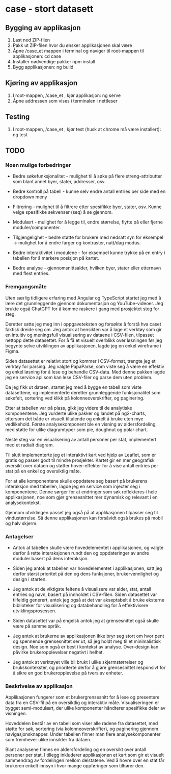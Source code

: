# case - stort datasett

## Bygging av applikasjon
1. Last ned ZIP-filen
2. Pakk ut ZIP-filen hvor du ønsker applikasjonen skal være
3. Åpne /case_et mappen i terminal og naviger til root-mappen til applikasjonen:
    cd case
4. Installer nødvendige pakker
    npm install
5. Bygg applikasjonen:
    ng build

## Kjøring av applikasjon
1. I root-mappen, /case_et , kjør applikasjon:
    ng serve
2. Åpne addressen som vises i terminalen i nettleser

## Testing
1. I root-mappen, /case_et , kjør test (husk at chrome må være installert):
    ng test

## TODO

### Noen mulige forbedringer
* Bedre søkefunksjonalitet - mulighet til å søke på flere streng-attributter som blant annet byer, stater, addresser, osv.

* Bedre kontroll på tabell - kunne selv endre antall entries per side med en dropdown meny

* Filtrering - mulighet til å filtrere etter spesifikke byer, stater, osv. Kunne velge spesifikke sekvenser (seq) å se gjennom.

* Modulært - mulighet for å legge til, endre størrelse, flytte på eller fjerne moduler/componenter.

* Tilgjengelighet - bedre støtte for brukere med nedsatt syn for eksempel -> mulighet for å endre farger og kontraster, natt/dag modus.

* Bedre interaktivitet i modulene - for eksempel kunne trykke på en entry i tabellen for å markere posisjon på kartet.

* Bedre analyse - gjennomsnittsalder, hvilken byer, stater eller etternavn med flest entries.

### Fremgangsmåte

Uten særlig tidligere erfaring med Angular og TypeScript startet jeg med å lære det grunnleggende gjennom dokumentasjon og YouTube-videoer. Jeg brukte også ChatGPT for å komme raskere i gang med prosjektet steg for steg.

Deretter satte jeg meg inn i oppgaveteksten og forsøkte å forstå hva caset faktisk dreide seg om. Jeg antok at hensikten var å lage et verktøy som gir en intuitiv og meningsfull visualisering av dataene i CSV-filen, tilpasset nettopp dette datasettet. For å få et visuelt overblikk over løsningen før jeg begynte selve utviklingen av applikasjonen, lagde jeg en enkel wireframe i Figma.

Siden datasettet er relativt stort og kommer i CSV-format, trengte jeg et verktøy for parsing. Jeg valgte PapaParse, som viste seg å være en effektiv og enkel løsning for å lese og behandle CSV-data. Med denne pakken lagde jeg en service api som kan lese CSV-filer og parse dem uten problem.

Da jeg fikk ut dataen, startet jeg med å bygge en tabell som viste datasettene, og implementerte deretter grunnleggende funksjonalitet som søkefelt, sortering ved klikk på kolonneoverskrifter, og paginering.

Etter at tabellen var på plass, gikk jeg videre til de analytiske komponentene. Jeg vurderte ulike pakker og landet på ng2-charts, ettersom det både er visuelt tiltalende og enkelt å bruke uten mye vedlikehold. Første analysekomponent ble en visning av aldersfordeling, med støtte for ulike diagramtyper som pie, doughnut og polar chart.

Neste steg var en visualisering av antall personer per stat, implementert med et radialt diagram.

Til slutt implementerte jeg et interaktivt kart ved hjelp av Leaflet, som er gratis og passer godt til mindre prosjekter. Kartet gir en mer geografisk oversikt over dataen og støtter hover-effekter for å vise antall entries per stat på en enkel og oversiktlig måte.

For at alle komponentene skulle oppdatere seg basert på brukerens interaksjon med tabellen, lagde jeg en service som injecter seg i komponentene. Denne sørger for at endringer som søk reflekteres i hele applikasjonen, noe som gjør grensesnittet mer dynamisk og relevant i en analysekontekst.

Gjennom utviklingen passet jeg også på at applikasjonen tilpasser seg til vindustørrelse. Så denne applikasjonen kan forsåvidt også brukes på mobil og halv skjerm.

### Antagelser
* Antok at tabellen skulle være hovedelementet i applikasjonen, og valgte derfor å rette interaksjonen rundt den og oppdateringer av andre moduler basert på dens interaksjon.

* Siden jeg antok at tabellen var hovedelementet i applikasjonen, satt jeg derfor størst prioritet på den og dens funksjoner, brukervennlighet og design i starten.

* Jeg antok at de viktigste feltene å visualisere var alder, stat, antall entries og navn, basert på innholdet i CSV-filen. Siden datasettet var tilfeldig generert, antok jeg også at det var akseptabelt å bruke eksterne biblioteker for visualisering og databehandling for å effektivisere utviklingsprosessen.

* Siden datasettet var på engelsk antok jeg at grensesnittet også skulle være på samme språk.

* Jeg antok at brukerne av applikasjonen ikke bryr seg stort om hvor pent og spennende grensesnittet ser ut, så jeg holdt meg til et minimalistisk design. Noe som også er best i kontekst av analyse. Over-design kan påvirke brukeropplevelser negativt i helhet.

* Jeg antok at verktøyet ville bli brukt i ulike skjermstørrelser og brukskontekster, og prioriterte derfor å gjøre grensesnittet responsivt for å sikre en god brukeropplevelse på tvers av enheter.

### Beskrivelse av applikasjon
Applikasjonen fungerer som et brukergrensesnitt for å lese og presentere data fra en CSV-fil på en oversiktlig og interaktiv måte. Visualiseringen er bygget semi-modulært, der ulike komponenter håndterer spesifikke deler av visningen.

Hoveddelen består av en tabell som viser alle radene fra datasettet, med støtte for søk, sortering (via kolonneoverskrifter), og paginering gjennom navigasjonsknapper. Under tabellen finner man flere analysekomponenter som fremhever ulike innsikter fra dataen.

Blant analysene finnes en aldersfordeling og en oversikt over antall personer per stat. I tillegg inkluderer applikasjonen et kart som gir et visuelt sammendrag av fordelingen mellom delstatene. Ved å hovre over en stat får brukeren enkelt innsyn i hvor mange oppføringer som tilhører den.

